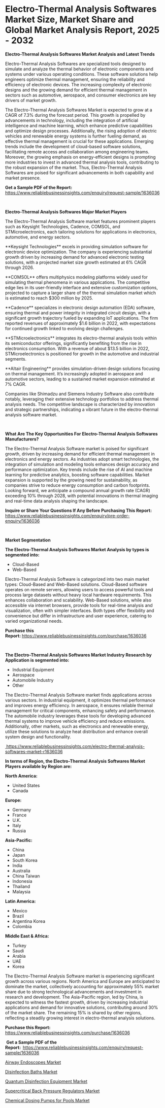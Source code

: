 <p><h1>Electro-Thermal Analysis Softwares Market Size, Market Share and Global Market Analysis Report, 2025 - 2032</h1></p><p><strong>Electro-Thermal Analysis Softwares Market Analysis and Latest Trends</strong></p>
<p><p>Electro-Thermal Analysis Softwares are specialized tools designed to simulate and analyze the thermal behavior of electronic components and systems under various operating conditions. These software solutions help engineers optimize thermal management, ensuring the reliability and efficiency of electronic devices. The increasing complexity of electronic designs and the growing demand for efficient thermal management in sectors such as automotive, aerospace, and consumer electronics are key drivers of market growth.</p><p>The Electro-Thermal Analysis Softwares Market is expected to grow at a CAGR of 7.3% during the forecast period. This growth is propelled by advancements in technology, including the integration of artificial intelligence and machine learning, which enhance predictive capabilities and optimize design processes. Additionally, the rising adoption of electric vehicles and renewable energy systems is further fueling demand, as effective thermal management is crucial for these applications. Emerging trends include the development of cloud-based software solutions, facilitating remote access and collaboration among engineering teams. Moreover, the growing emphasis on energy-efficient designs is prompting more industries to invest in advanced thermal analysis tools, contributing to the robust expansion of the market. Thus, Electro-Thermal Analysis Softwares are poised for significant advancements in both capability and market presence.</p></p>
<p><strong>Get a Sample PDF of the Report:&nbsp;</strong> <a href="https://www.reliablebusinessinsights.com/enquiry/request-sample/1636036?utm_campaign=100&utm_medium=2&utm_source=Github&utm_content=ia&utm_term=23032025&utm_id=electro-thermal-analysis-softwares">https://www.reliablebusinessinsights.com/enquiry/request-sample/1636036</a></p>
<p>&nbsp;</p>
<p><strong>Electro-Thermal Analysis Softwares Major Market Players</strong></p>
<p><p>The Electro-Thermal Analysis Software market features prominent players such as Keysight Technologies, Cadence, COMSOL, and STMicroelectronics, each tailoring solutions for applications in electronics, automotive, and energy sectors. </p><p>**Keysight Technologies** excels in providing simulation software for electronic device optimization. The company is experiencing substantial growth driven by increasing demand for advanced electronic testing solutions, with a projected market size growth estimated at 6% CAGR through 2026. </p><p>**COMSOL** offers multiphysics modeling platforms widely used for simulating thermal phenomena in various applications. The competitive edge lies in its user-friendly interface and extensive customization options, projected to capture a larger share of the thermal simulation market which is estimated to reach $300 million by 2025.</p><p>**Cadence** specializes in electronic design automation (EDA) software, ensuring thermal and power integrity in integrated circuit design, with a significant growth trajectory fueled by expanding IoT applications. The firm reported revenues of approximately $1.6 billion in 2022, with expectations for continued growth linked to evolving design challenges.</p><p>**STMicroelectronics** integrates its electro-thermal analysis tools within its semiconductor offerings, significantly benefiting from the rise in electronics consumption. With a revenue of about $13.5 billion in 2022, STMicroelectronics is positioned for growth in the automotive and industrial segments.</p><p>**Altair Engineering** provides simulation-driven design solutions focusing on thermal management. It’s increasingly adopted in aerospace and automotive sectors, leading to a sustained market expansion estimated at 7% CAGR. </p><p>Companies like Shimadzu and Siemens Industry Software also contribute notably, leveraging their extensive technology portfolios to address thermal analysis needs. The competitive landscape is characterized by innovation and strategic partnerships, indicating a vibrant future in the electro-thermal analysis software market.</p></p>
<p>&nbsp;</p>
<p><strong>What Are The Key Opportunities For Electro-Thermal Analysis Softwares Manufacturers?</strong></p>
<p><p>The Electro-Thermal Analysis Software market is poised for significant growth, driven by increasing demand for efficient thermal management in electronics and energy sectors. As industries adopt smart technologies, the integration of simulation and modeling tools enhances design accuracy and performance optimization. Key trends include the rise of AI and machine learning for predictive analytics, boosting software capabilities. Market expansion is supported by the growing need for sustainability, as companies strive to reduce energy consumption and carbon footprints. Looking forward, we anticipate a compound annual growth rate (CAGR) exceeding 10% through 2028, with potential innovations in thermal imaging and real-time data analysis shaping the landscape.</p></p>
<p><strong>Inquire or Share Your Questions If Any Before Purchasing This Report:</strong> <a href="https://www.reliablebusinessinsights.com/enquiry/pre-order-enquiry/1636036?utm_campaign=100&utm_medium=2&utm_source=Github&utm_content=ia&utm_term=23032025&utm_id=electro-thermal-analysis-softwares">https://www.reliablebusinessinsights.com/enquiry/pre-order-enquiry/1636036</a></p>
<p>&nbsp;</p>
<p><strong>Market Segmentation</strong></p>
<p><strong>The Electro-Thermal Analysis Softwares Market Analysis by types is segmented into:</strong></p>
<p><ul><li>Cloud-Based</li><li>Web-Based</li></ul></p>
<p><p>Electro-Thermal Analysis Software is categorized into two main market types: Cloud-Based and Web-Based solutions. Cloud-Based software operates on remote servers, allowing users to access powerful tools and process large datasets without heavy local hardware requirements. This enhances collaboration and scalability. Web-Based solutions, while also accessible via internet browsers, provide tools for real-time analysis and visualization, often with simpler interfaces. Both types offer flexibility and convenience but differ in infrastructure and user experience, catering to varied organizational needs.</p></p>
<p><strong>Purchase this Report:&nbsp;</strong><a href="https://www.reliablebusinessinsights.com/purchase/1636036?utm_campaign=100&utm_medium=2&utm_source=Github&utm_content=ia&utm_term=23032025&utm_id=electro-thermal-analysis-softwares">https://www.reliablebusinessinsights.com/purchase/1636036</a></p>
<p>&nbsp;</p>
<p><strong>The Electro-Thermal Analysis Softwares Market Industry Research by Application is segmented into:</strong></p>
<p><ul><li>Industrial Equipment</li><li>Aerospace</li><li>Automobile Industry</li><li>Other</li></ul></p>
<p><p>The Electro-Thermal Analysis Software market finds applications across various sectors. In industrial equipment, it optimizes thermal performance and improves energy efficiency. In aerospace, it ensures reliable thermal management for critical components, enhancing safety and performance. The automobile industry leverages these tools for developing advanced thermal systems to improve vehicle efficiency and reduce emissions. Additionally, other markets, such as electronics and renewable energy, utilize these solutions to analyze heat distribution and enhance overall system design and functionality.</p></p>
<p><a href="https://www.reliablebusinessinsights.com/electro-thermal-analysis-softwares-market-r1636036?utm_campaign=100&utm_medium=2&utm_source=Github&utm_content=ia&utm_term=23032025&utm_id=electro-thermal-analysis-softwares">&nbsp;https://www.reliablebusinessinsights.com/electro-thermal-analysis-softwares-market-r1636036</a></p>
<p><strong>In terms of Region, the Electro-Thermal Analysis Softwares Market Players available by Region are:</strong></p>
<p>
    <p> <strong> North America: </strong>
        <ul>
            <li>United States</li>
            <li>Canada</li>
        </ul>
        </p> 
    <p> <strong> Europe: </strong>
        <ul>
            <li>Germany</li>
            <li>France</li>
            <li>U.K.</li>
            <li>Italy</li>
            <li>Russia</li>
        </ul>
        </p> 
    <p> <strong> Asia-Pacific: </strong>
        <ul>
            <li>China</li>
            <li>Japan</li>
            <li>South Korea</li>
            <li>India</li>
            <li>Australia</li>
            <li>China Taiwan</li>
            <li>Indonesia</li>
            <li>Thailand</li>
            <li>Malaysia</li>
        </ul>
        </p> 
    <p> <strong> Latin America: </strong>
        <ul>
            <li>Mexico</li>
            <li>Brazil</li>
            <li>Argentina Korea</li>
            <li>Colombia</li>
        </ul>
        </p> 
    <p> <strong> Middle East & Africa: </strong>
        <ul>
            <li>Turkey</li>
            <li>Saudi</li>
            <li>Arabia</li>
            <li>UAE</li>
            <li>Korea</li>
        </ul>
    </p>
    </p>
<p><p>The Electro-Thermal Analysis Software market is experiencing significant growth across various regions. North America and Europe are anticipated to dominate the market, collectively accounting for approximately 55% market share due to strong technological advancements and investment in research and development. The Asia-Pacific region, led by China, is expected to witness the fastest growth, driven by increasing industrial applications and demand for innovative solutions, contributing around 30% of the market share. The remaining 15% is shared by other regions, reflecting a steadily growing interest in electro-thermal analysis solutions.</p></p>
<p><strong>Purchase this Report: </strong><a href="https://www.reliablebusinessinsights.com/purchase/1636036?utm_campaign=100&utm_medium=2&utm_source=Github&utm_content=ia&utm_term=23032025&utm_id=electro-thermal-analysis-softwares">https://www.reliablebusinessinsights.com/purchase/1636036</a></p>
<p>&nbsp;<strong>Get a Sample PDF of the Report:&nbsp;&nbsp;</strong><a href="https://www.reliablebusinessinsights.com/enquiry/request-sample/1636036?utm_campaign=100&utm_medium=2&utm_source=Github&utm_content=ia&utm_term=23032025&utm_id=electro-thermal-analysis-softwares">https://www.reliablebusinessinsights.com/enquiry/request-sample/1636036</a></p>
<p><strong></strong></p>
<p><p><a href="https://github.com/cordaysamaya/Market-Research-Report-List-1/blob/main/airway-endoscopes-market.md?utm_campaign=100&utm_medium=2&utm_source=Github&utm_content=ia&utm_term=23032025&utm_id=electro-thermal-analysis-softwares">Airway Endoscopes Market</a></p><p><a href="https://github.com/kuciakkukalo/Market-Research-Report-List-1/blob/main/disinfection-baths-market.md?utm_campaign=100&utm_medium=2&utm_source=Github&utm_content=ia&utm_term=23032025&utm_id=electro-thermal-analysis-softwares">Disinfection Baths Market</a></p><p><a href="https://github.com/muoioconzej8/Market-Research-Report-List-1/blob/main/quantum-disinfection-equipment-market.md?utm_campaign=100&utm_medium=2&utm_source=Github&utm_content=ia&utm_term=23032025&utm_id=electro-thermal-analysis-softwares">Quantum Disinfection Equipment Market</a></p><p><a href="https://github.com/botocniveda/Market-Research-Report-List-1/blob/main/supercritical-back-pressure-regulators-market.md?utm_campaign=100&utm_medium=2&utm_source=Github&utm_content=ia&utm_term=23032025&utm_id=electro-thermal-analysis-softwares">Supercritical Back Pressure Regulators Market</a></p><p><a href="https://github.com/obajimlaweh59/Market-Research-Report-List-1/blob/main/chemical-dosing-pumps-for-pools-market.md?utm_campaign=100&utm_medium=2&utm_source=Github&utm_content=ia&utm_term=23032025&utm_id=electro-thermal-analysis-softwares">Chemical Dosing Pumps for Pools Market</a></p></p>